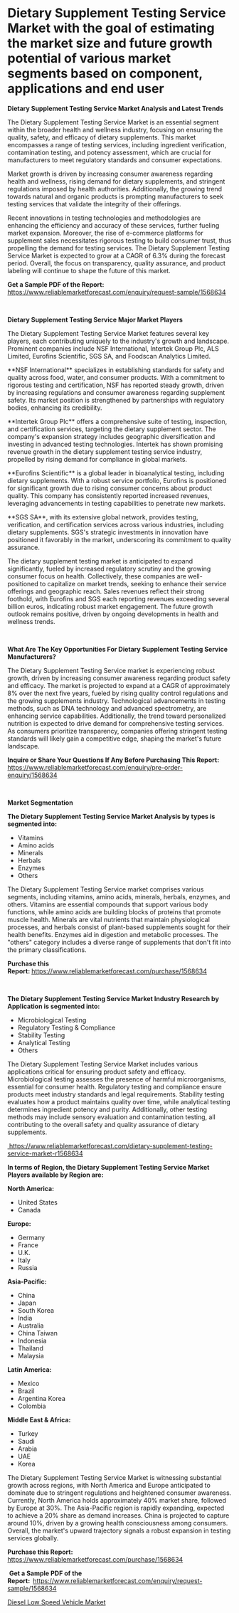 <p><h1>Dietary Supplement Testing Service Market with the goal of estimating the market size and future growth potential of various market segments based on component, applications and end user</h1></p><p><strong>Dietary Supplement Testing Service Market Analysis and Latest Trends</strong></p>
<p><p>The Dietary Supplement Testing Service Market is an essential segment within the broader health and wellness industry, focusing on ensuring the quality, safety, and efficacy of dietary supplements. This market encompasses a range of testing services, including ingredient verification, contamination testing, and potency assessment, which are crucial for manufacturers to meet regulatory standards and consumer expectations. </p><p>Market growth is driven by increasing consumer awareness regarding health and wellness, rising demand for dietary supplements, and stringent regulations imposed by health authorities. Additionally, the growing trend towards natural and organic products is prompting manufacturers to seek testing services that validate the integrity of their offerings. </p><p>Recent innovations in testing technologies and methodologies are enhancing the efficiency and accuracy of these services, further fueling market expansion. Moreover, the rise of e-commerce platforms for supplement sales necessitates rigorous testing to build consumer trust, thus propelling the demand for testing services. The Dietary Supplement Testing Service Market is expected to grow at a CAGR of 6.3% during the forecast period. Overall, the focus on transparency, quality assurance, and product labeling will continue to shape the future of this market.</p></p>
<p><strong>Get a Sample PDF of the Report:&nbsp;</strong> <a href="https://www.reliablemarketforecast.com/enquiry/request-sample/1568634?utm_campaign=1929&utm_medium=2&utm_source=Github&utm_content=ia&utm_term=28122024&utm_id=dietary-supplement-testing-service">https://www.reliablemarketforecast.com/enquiry/request-sample/1568634</a></p>
<p>&nbsp;</p>
<p><strong>Dietary Supplement Testing Service Major Market Players</strong></p>
<p><p>The Dietary Supplement Testing Service Market features several key players, each contributing uniquely to the industry's growth and landscape. Prominent companies include NSF International, Intertek Group Plc, ALS Limited, Eurofins Scientific, SGS SA, and Foodscan Analytics Limited.</p><p>**NSF International** specializes in establishing standards for safety and quality across food, water, and consumer products. With a commitment to rigorous testing and certification, NSF has reported steady growth, driven by increasing regulations and consumer awareness regarding supplement safety. Its market position is strengthened by partnerships with regulatory bodies, enhancing its credibility.</p><p>**Intertek Group Plc** offers a comprehensive suite of testing, inspection, and certification services, targeting the dietary supplement sector. The company's expansion strategy includes geographic diversification and investing in advanced testing technologies. Intertek has shown promising revenue growth in the dietary supplement testing service industry, propelled by rising demand for compliance in global markets.</p><p>**Eurofins Scientific** is a global leader in bioanalytical testing, including dietary supplements. With a robust service portfolio, Eurofins is positioned for significant growth due to rising consumer concerns about product quality. This company has consistently reported increased revenues, leveraging advancements in testing capabilities to penetrate new markets.</p><p>**SGS SA**, with its extensive global network, provides testing, verification, and certification services across various industries, including dietary supplements. SGS's strategic investments in innovation have positioned it favorably in the market, underscoring its commitment to quality assurance.</p><p>The dietary supplement testing market is anticipated to expand significantly, fueled by increased regulatory scrutiny and the growing consumer focus on health. Collectively, these companies are well-positioned to capitalize on market trends, seeking to enhance their service offerings and geographic reach. Sales revenues reflect their strong foothold, with Eurofins and SGS each reporting revenues exceeding several billion euros, indicating robust market engagement. The future growth outlook remains positive, driven by ongoing developments in health and wellness trends.</p></p>
<p>&nbsp;</p>
<p><strong>What Are The Key Opportunities For Dietary Supplement Testing Service Manufacturers?</strong></p>
<p><p>The Dietary Supplement Testing Service market is experiencing robust growth, driven by increasing consumer awareness regarding product safety and efficacy. The market is projected to expand at a CAGR of approximately 8% over the next five years, fueled by rising quality control regulations and the growing supplements industry. Technological advancements in testing methods, such as DNA technology and advanced spectrometry, are enhancing service capabilities. Additionally, the trend toward personalized nutrition is expected to drive demand for comprehensive testing services. As consumers prioritize transparency, companies offering stringent testing standards will likely gain a competitive edge, shaping the market's future landscape.</p></p>
<p><strong>Inquire or Share Your Questions If Any Before Purchasing This Report:</strong> <a href="https://www.reliablemarketforecast.com/enquiry/pre-order-enquiry/1568634?utm_campaign=1929&utm_medium=2&utm_source=Github&utm_content=ia&utm_term=28122024&utm_id=dietary-supplement-testing-service">https://www.reliablemarketforecast.com/enquiry/pre-order-enquiry/1568634</a></p>
<p>&nbsp;</p>
<p><strong>Market Segmentation</strong></p>
<p><strong>The Dietary Supplement Testing Service Market Analysis by types is segmented into:</strong></p>
<p><ul><li>Vitamins</li><li>Amino acids</li><li>Minerals</li><li>Herbals</li><li>Enzymes</li><li>Others</li></ul></p>
<p><p>The Dietary Supplement Testing Service market comprises various segments, including vitamins, amino acids, minerals, herbals, enzymes, and others. Vitamins are essential compounds that support various body functions, while amino acids are building blocks of proteins that promote muscle health. Minerals are vital nutrients that maintain physiological processes, and herbals consist of plant-based supplements sought for their health benefits. Enzymes aid in digestion and metabolic processes. The "others" category includes a diverse range of supplements that don't fit into the primary classifications.</p></p>
<p><strong>Purchase this Report:&nbsp;</strong><a href="https://www.reliablemarketforecast.com/purchase/1568634?utm_campaign=1929&utm_medium=2&utm_source=Github&utm_content=ia&utm_term=28122024&utm_id=dietary-supplement-testing-service">https://www.reliablemarketforecast.com/purchase/1568634</a></p>
<p>&nbsp;</p>
<p><strong>The Dietary Supplement Testing Service Market Industry Research by Application is segmented into:</strong></p>
<p><ul><li>Microbiological Testing</li><li>Regulatory Testing & Compliance</li><li>Stability Testing</li><li>Analytical Testing</li><li>Others</li></ul></p>
<p><p>The Dietary Supplement Testing Service Market includes various applications critical for ensuring product safety and efficacy. Microbiological testing assesses the presence of harmful microorganisms, essential for consumer health. Regulatory testing and compliance ensure products meet industry standards and legal requirements. Stability testing evaluates how a product maintains quality over time, while analytical testing determines ingredient potency and purity. Additionally, other testing methods may include sensory evaluation and contamination testing, all contributing to the overall safety and quality assurance of dietary supplements.</p></p>
<p><a href="https://www.reliablemarketforecast.com/dietary-supplement-testing-service-market-r1568634?utm_campaign=1929&utm_medium=2&utm_source=Github&utm_content=ia&utm_term=28122024&utm_id=dietary-supplement-testing-service">&nbsp;https://www.reliablemarketforecast.com/dietary-supplement-testing-service-market-r1568634</a></p>
<p><strong>In terms of Region, the Dietary Supplement Testing Service Market Players available by Region are:</strong></p>
<p>
    <p> <strong> North America: </strong>
        <ul>
            <li>United States</li>
            <li>Canada</li>
        </ul>
        </p> 
    <p> <strong> Europe: </strong>
        <ul>
            <li>Germany</li>
            <li>France</li>
            <li>U.K.</li>
            <li>Italy</li>
            <li>Russia</li>
        </ul>
        </p> 
    <p> <strong> Asia-Pacific: </strong>
        <ul>
            <li>China</li>
            <li>Japan</li>
            <li>South Korea</li>
            <li>India</li>
            <li>Australia</li>
            <li>China Taiwan</li>
            <li>Indonesia</li>
            <li>Thailand</li>
            <li>Malaysia</li>
        </ul>
        </p> 
    <p> <strong> Latin America: </strong>
        <ul>
            <li>Mexico</li>
            <li>Brazil</li>
            <li>Argentina Korea</li>
            <li>Colombia</li>
        </ul>
        </p> 
    <p> <strong> Middle East & Africa: </strong>
        <ul>
            <li>Turkey</li>
            <li>Saudi</li>
            <li>Arabia</li>
            <li>UAE</li>
            <li>Korea</li>
        </ul>
    </p>
    </p>
<p><p>The Dietary Supplement Testing Service Market is witnessing substantial growth across regions, with North America and Europe anticipated to dominate due to stringent regulations and heightened consumer awareness. Currently, North America holds approximately 40% market share, followed by Europe at 30%. The Asia-Pacific region is rapidly expanding, expected to achieve a 20% share as demand increases. China is projected to capture around 10%, driven by a growing health consciousness among consumers. Overall, the market's upward trajectory signals a robust expansion in testing services globally.</p></p>
<p><strong>Purchase this Report: </strong><a href="https://www.reliablemarketforecast.com/purchase/1568634?utm_campaign=1929&utm_medium=2&utm_source=Github&utm_content=ia&utm_term=28122024&utm_id=dietary-supplement-testing-service">https://www.reliablemarketforecast.com/purchase/1568634</a></p>
<p>&nbsp;<strong>Get a Sample PDF of the Report:&nbsp;&nbsp;</strong><a href="https://www.reliablemarketforecast.com/enquiry/request-sample/1568634?utm_campaign=1929&utm_medium=2&utm_source=Github&utm_content=ia&utm_term=28122024&utm_id=dietary-supplement-testing-service">https://www.reliablemarketforecast.com/enquiry/request-sample/1568634</a></p>
<p><strong></strong></p>
<p><p><a href="https://github.com/dringals/Market-Research-Report-List-6/blob/main/diesel-low-speed-vehicle-market.md?utm_campaign=1929&utm_medium=2&utm_source=Github&utm_content=ia&utm_term=28122024&utm_id=dietary-supplement-testing-service">Diesel Low Speed Vehicle Market</a></p></p>